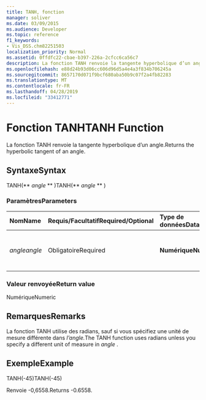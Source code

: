 ```yaml
---
title: TANH, fonction
manager: soliver
ms.date: 03/09/2015
ms.audience: Developer
ms.topic: reference
f1_keywords:
- Vis_DSS.chm82251503
localization_priority: Normal
ms.assetid: 0ffdfc22-cbae-b397-226a-2cfcc6ca56c7
description: La fonction TANH renvoie la tangente hyperbolique d’un angle.
ms.openlocfilehash: e88d24b93d06cc606d96d5a4e4a3f834b706245a
ms.sourcegitcommit: 8657170d071f9bcf680aba50b9c07f2a4fb82283
ms.translationtype: MT
ms.contentlocale: fr-FR
ms.lasthandoff: 04/28/2019
ms.locfileid: "33412771"
---
```

# <a name="tanh-function"></a><span data-ttu-id="765bd-103">Fonction TANH</span><span class="sxs-lookup"><span data-stu-id="765bd-103">TANH Function</span></span>

<span data-ttu-id="765bd-104">La fonction TANH renvoie la tangente hyperbolique d’un angle.</span><span class="sxs-lookup"><span data-stu-id="765bd-104">Returns the hyperbolic tangent of an angle.</span></span> 
  
## <a name="syntax"></a><span data-ttu-id="765bd-105">Syntaxe</span><span class="sxs-lookup"><span data-stu-id="765bd-105">Syntax</span></span>

<span data-ttu-id="765bd-106">TANH(\*\* *angle* \*\* )</span><span class="sxs-lookup"><span data-stu-id="765bd-106">TANH(\*\* *angle* \*\* )</span></span> 
  
### <a name="parameters"></a><span data-ttu-id="765bd-107">Paramètres</span><span class="sxs-lookup"><span data-stu-id="765bd-107">Parameters</span></span>

|<span data-ttu-id="765bd-108">**Nom**</span><span class="sxs-lookup"><span data-stu-id="765bd-108">**Name**</span></span>|<span data-ttu-id="765bd-109">**Requis/Facultatif**</span><span class="sxs-lookup"><span data-stu-id="765bd-109">**Required/Optional**</span></span>|<span data-ttu-id="765bd-110">**Type de données**</span><span class="sxs-lookup"><span data-stu-id="765bd-110">**Data Type**</span></span>|<span data-ttu-id="765bd-111">**Description**</span><span class="sxs-lookup"><span data-stu-id="765bd-111">**Description**</span></span>|
|:-----|:-----|:-----|:-----|
| <span data-ttu-id="765bd-112">_angle_</span><span class="sxs-lookup"><span data-stu-id="765bd-112">_angle_</span></span> <br/> |<span data-ttu-id="765bd-113">Obligatoire</span><span class="sxs-lookup"><span data-stu-id="765bd-113">Required</span></span>  <br/> |<span data-ttu-id="765bd-114">**Numérique**</span><span class="sxs-lookup"><span data-stu-id="765bd-114">**Numeric**</span></span> <br/> |<span data-ttu-id="765bd-115">Angle de laquelle obtenir la tangente hypbique.</span><span class="sxs-lookup"><span data-stu-id="765bd-115">The angle of which to get the hypbolic tangent.</span></span>  <br/> |
   
### <a name="return-value"></a><span data-ttu-id="765bd-116">Valeur renvoyée</span><span class="sxs-lookup"><span data-stu-id="765bd-116">Return value</span></span>

<span data-ttu-id="765bd-117">Numérique</span><span class="sxs-lookup"><span data-stu-id="765bd-117">Numeric</span></span>
  
## <a name="remarks"></a><span data-ttu-id="765bd-118">Remarques</span><span class="sxs-lookup"><span data-stu-id="765bd-118">Remarks</span></span>

<span data-ttu-id="765bd-119">La fonction TANH utilise des radians, sauf si vous spécifiez une unité de mesure différente dans *l’angle.*</span><span class="sxs-lookup"><span data-stu-id="765bd-119">The TANH function uses radians unless you specify a different unit of measure in  *angle*  .</span></span> 
  
## <a name="example"></a><span data-ttu-id="765bd-120">Exemple</span><span class="sxs-lookup"><span data-stu-id="765bd-120">Example</span></span>

<span data-ttu-id="765bd-121">TANH(-45)</span><span class="sxs-lookup"><span data-stu-id="765bd-121">TANH(-45)</span></span> 
  
<span data-ttu-id="765bd-122">Renvoie -0,6558.</span><span class="sxs-lookup"><span data-stu-id="765bd-122">Returns -0.6558.</span></span> 
  

